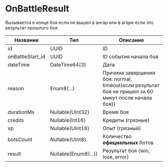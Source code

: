 # OnBattleResult

Вызывается в конце боя если не вышел в ангар или в агаре если это результат прошлого боя

| Название         | Тип                  | Описание                                                                                            |
| ---------------- | -------------------- | --------------------------------------------------------------------------------------------------- |
| id               | UUID                 | ID                                                                                                  |
| onBattleStart_id | UUID                 | ID события начала боя                                                                               |
| dateTime         | DateTime64(3)        | Дата                                                                                                |
| reason           | Enum8(...)           | Причина завершения боя: normal, timeout(если результат боя не пришел за 60 минут после начала боя)) |
| durationMs       | Nullable(UInt32)     | Время боя                                                                                           |
| credits          | Nullable(Int16)      | Кредиты (грязные)                                                                                   |
| xp               | Nullable(UInt16)     | Опыт (грязный)                                                                                      |
| botsCount        | Nullable(UInt8)      | Количество **официальных** ботов                                                                    |
| result           | Nullable(Enum8(...)) | Результат боя (win, lose, error)                                                                    |
